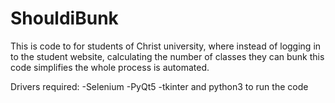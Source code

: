 
# ShouldiBunk
 This is code to for students of Christ university, where instead of logging in to the student website, calculating the number of classes they can bunk this code simplifies the whole process is automated.

Drivers required:
 -Selenium
 -PyQt5
 -tkinter
and python3 to run the code